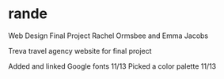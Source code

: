 # rande
Web Design Final Project
Rachel Ormsbee and Emma Jacobs

Treva travel agency website for final project

Added and linked Google fonts 11/13
Picked a color palette 11/13

